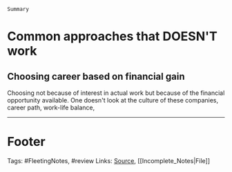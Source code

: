 `Summary`

# Common approaches that DOESN'T work
## Choosing career based on financial gain
Choosing not because of interest in actual work but because of the financial opportunity available. One doesn't look at the culture of these companies, career path, work-life balance,



---

# Footer
Tags: #FleetingNotes, #review
Links: 
[Source](https://medium.com/better-humans/how-to-choose-a-career-that-fulfills-you-while-keeping-your-9-5-47462bbf6569), [[Incomplete_Notes|File]]

<!-- Comment
-->

[//]: # (Write a comment here)

<!--stackedit_data:
eyJoaXN0b3J5IjpbLTExOTU4OTI5MDVdfQ==
-->